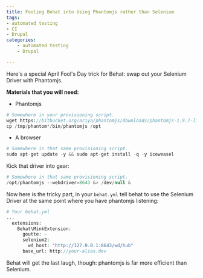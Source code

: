 ```yaml
---
title: Fooling Behat into Using Phantomjs rather than Selenium
tags:
- automated testing
- CI
- Drupal
categories:
    - automated testing
    - Drupal

---
```

Here's a special April Fool's Day trick for Behat: swap out your Selenium Driver with Phantomjs.

**Materials that you will need:**

- Phantomjs
~~~php
# Somewhere in your provisioning script.
wget https://bitbucket.org/ariya/phantomjs/downloads/phantomjs-1.9.7-linux-x86_64.tar.bz2 -O - | tar xj -C /tmp
cp /tmp/phantom*/bin/phantomjs /opt
~~~
  
- A browser
~~~php
# Somewhere in that same provisioning script.
sudo apt-get update -y && sudo apt-get install -q -y iceweasel
~~~

Kick that driver into gear:
~~~php
# Somewhere in that same provisioning script.
/opt/phantomjs --webdriver=8643 &> /dev/null &
~~~

Now here is the tricky part, in your `behat.yml` tell behat to use the Selenium Driver at the same point where you have phantomjs listening:
~~~php
# Your behat.yml
...
  extensions:
    Behat\MinkExtension:
      goutte: ~
      selenium2:
        wd_host: "http://127.0.0.1:8643/wd/hub"
      base_url: http://your-alias.dev
~~~

Behat will get the last laugh, though: phantomjs is far more efficient than Selenium.
